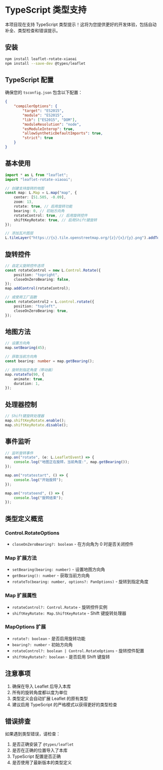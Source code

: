 # TypeScript 类型支持

本项目现在支持 TypeScript 类型提示！这将为您提供更好的开发体验，包括自动补全、类型检查和错误提示。

## 安装

```bash
npm install leaflet-rotate-xiaoai
npm install --save-dev @types/leaflet
```

## TypeScript 配置

确保您的 `tsconfig.json` 包含以下配置：

```json
{
    "compilerOptions": {
        "target": "ES2015",
        "module": "ES2015",
        "lib": ["ES2015", "DOM"],
        "moduleResolution": "node",
        "esModuleInterop": true,
        "allowSyntheticDefaultImports": true,
        "strict": true
    }
}
```

## 基本使用

```typescript
import * as L from "leaflet";
import "leaflet-rotate-xiaoai";

// 创建支持旋转的地图
const map: L.Map = L.map("map", {
    center: [51.505, -0.09],
    zoom: 13,
    rotate: true, // 启用旋转功能
    bearing: 0, // 初始方向角
    rotateControl: true, // 启用旋转控件
    shiftKeyRotate: true, // 启用Shift键旋转
});

// 添加瓦片图层
L.tileLayer("https://{s}.tile.openstreetmap.org/{z}/{x}/{y}.png").addTo(map);
```

## 旋转控件

```typescript
// 自定义旋转控件选项
const rotateControl = new L.Control.Rotate({
    position: "topright",
    closeOnZeroBearing: false,
});
map.addControl(rotateControl);

// 或使用工厂函数
const rotateControl2 = L.control.rotate({
    position: "topleft",
    closeOnZeroBearing: true,
});
```

## 地图方法

```typescript
// 设置方向角
map.setBearing(45);

// 获取当前方向角
const bearing: number = map.getBearing();

// 旋转到指定角度（带动画）
map.rotateTo(90, {
    animate: true,
    duration: 1,
});
```

## 处理器控制

```typescript
// Shift键旋转处理器
map.shiftKeyRotate.enable();
map.shiftKeyRotate.disable();
```

## 事件监听

```typescript
// 监听旋转事件
map.on("rotate", (e: L.LeafletEvent) => {
    console.log("地图正在旋转，当前角度:", map.getBearing());
});

map.on("rotatestart", () => {
    console.log("开始旋转");
});

map.on("rotateend", () => {
    console.log("旋转结束");
});
```

## 类型定义概览

### Control.RotateOptions

-   `closeOnZeroBearing?: boolean` - 在方向角为 0 时是否关闭控件

### Map 扩展方法

-   `setBearing(bearing: number)` - 设置地图方向角
-   `getBearing(): number` - 获取当前方向角
-   `rotateTo(bearing: number, options?: PanOptions)` - 旋转到指定角度

### Map 扩展属性

-   `rotateControl?: Control.Rotate` - 旋转控件实例
-   `shiftKeyRotate: Map.ShiftKeyRotate` - Shift 键旋转处理器

### MapOptions 扩展

-   `rotate?: boolean` - 是否启用旋转功能
-   `bearing?: number` - 初始方向角
-   `rotateControl?: boolean | Control.RotateOptions` - 旋转控件配置
-   `shiftKeyRotate?: boolean` - 是否启用 Shift 键旋转

## 注意事项

1. 确保在导入 Leaflet 后导入本库
2. 所有的旋转角度都以度为单位
3. 类型定义会自动扩展 Leaflet 的原有类型
4. 建议启用 TypeScript 的严格模式以获得更好的类型检查

## 错误排查

如果遇到类型错误，请检查：

1. 是否正确安装了 `@types/leaflet`
2. 是否在正确的位置导入了本库
3. TypeScript 配置是否正确
4. 是否使用了最新版本的类型定义
